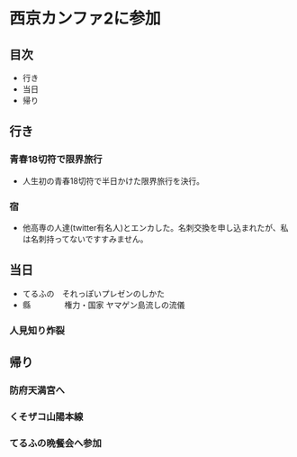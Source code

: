 # 西京カンファ2に参加
## 目次
* 行き
* 当日
* 帰り

## 行き
### 青春18切符で限界旅行
* 人生初の青春18切符で半日かけた限界旅行を決行。
### 宿
* 他高専の人達(twitter有名人)とエンカした。名刺交換を申し込まれたが、私は名刺持ってないですすみません。

## 当日
* てるふの　それっぽいプレゼンのしかた
* 縣　 　　　権力・国家 ヤマゲン島流しの流儀

### 人見知り炸裂

## 帰り

### 防府天満宮へ

### くそザコ山陽本線

### てるふの晩餐会へ参加
